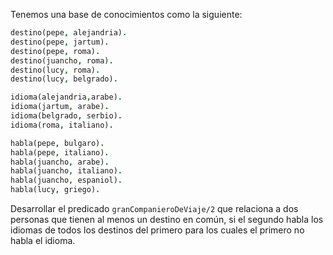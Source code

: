 Tenemos una base de conocimientos como la siguiente:

```prolog 
destino(pepe, alejandria).
destino(pepe, jartum).
destino(pepe, roma).
destino(juancho, roma).
destino(lucy, roma).
destino(lucy, belgrado).

idioma(alejandria,arabe).
idioma(jartum, arabe).
idioma(belgrado, serbio).
idioma(roma, italiano).

habla(pepe, bulgaro).
habla(pepe, italiano).
habla(juancho, arabe).
habla(juancho, italiano).
habla(juancho, espaniol).
habla(lucy, griego).
```

Desarrollar el predicado `granCompanieroDeViaje/2` que relaciona a dos personas que tienen al menos un destino en común, si el segundo habla los idiomas de todos los destinos del primero para los cuales el primero no habla el idioma.